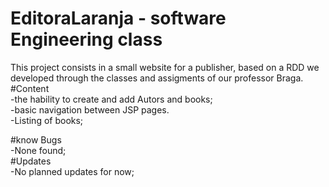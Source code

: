 # EditoraLaranja - software Engineering class<br>
This project consists in a small website for a publisher, based on a RDD we developed through the classes and assigments of our professor Braga.
<br>
#Content<br>
-the hability to create and add Autors and books;<br>
-basic navigation between JSP pages.<br>
-Listing of books;<br>

#know Bugs<br>
-None found;
<br>
#Updates<br>
-No planned updates for now;
